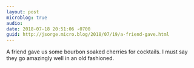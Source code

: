 ```yaml
---
layout: post
microblog: true
audio: 
date: 2018-07-18 20:51:06 -0700
guid: http://jsorge.micro.blog/2018/07/19/a-friend-gave.html
---
```

A friend gave us some bourbon soaked cherries for cocktails. I must say they go amazingly well in an old fashioned.
